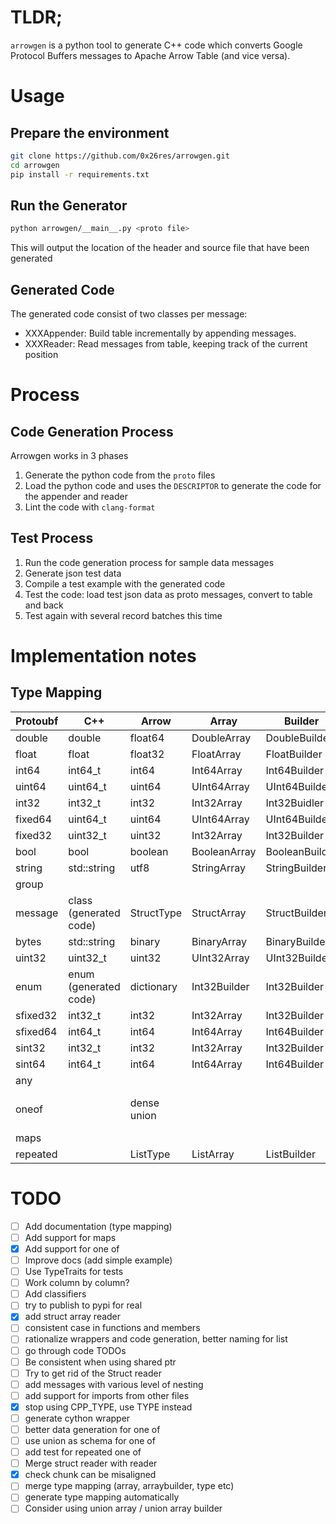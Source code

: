 # TLDR;

`arrowgen` is a python tool to generate C++ code which converts Google Protocol Buffers messages to Apache Arrow Table (and vice versa).


# Usage

## Prepare the environment
```bash
git clone https://github.com/0x26res/arrowgen.git
cd arrowgen
pip install -r requirements.txt
```
## Run the Generator
```bash
python arrowgen/__main__.py <proto file>
```
This will output the location of the header and source file that have been generated

## Generated Code

The generated code consist of two classes per message:
- XXXAppender: Build table incrementally by appending messages.
- XXXReader: Read messages from table, keeping track of the current position

# Process

## Code Generation Process

Arrowgen works in 3 phases 
1. Generate the python code from the `proto` files
2. Load the python code and uses the `DESCRIPTOR` to generate the code for the appender and reader
3. Lint the code with `clang-format`
 

## Test Process

1. Run the code generation process for sample data messages
2. Generate json test data
3. Compile a test example with the generated code
4. Test the code: load test json data as proto messages, convert to table and back
5. Test again with several record batches this time 

# Implementation notes

## Type Mapping

|Protoubf|C++|Arrow|Array               |Builder             |Note                    |
|--------|---|-----|--------------------|--------------------|------------------------|
|double  |double|float64|DoubleArray         |DoubleBuilder       |                        |
|float   |float|float32|FloatArray          |FloatBuilder        |                        |
|int64   |int64_t|int64|Int64Array          |Int64Builder        |                        |
|uint64  |uint64_t|uint64|UInt64Array         |UInt64Builder       |                        |
|int32   |int32_t|int32|Int32Array          |Int32Buidler        |                        |
|fixed64 |uint64_t|uint64|UInt64Array         |UInt64Builder       |                        |
|fixed32 |uint32_t|uint32|Int32Array          |Int32Builder        |                        |
|bool    |bool|boolean|BooleanArray        |BooleanBuilder      |                        |
|string  |std::string|utf8 |StringArray         |StringBuilder       |                        |
|group   |   |     |                    |                    |Deprecated              |
|message |class (generated code)|StructType|StructArray         |StructBuilder       |                        |
|bytes   |std::string|binary|BinaryArray         |BinaryBuilder       |                        |
|uint32  |uint32_t|uint32|UInt32Array         |UInt32Builder       |                        |
|enum    |enum (generated code)|dictionary|Int32Builder        |Int32Builder        |Use the enum int value  |
|sfixed32|int32_t|int32|Int32Array          |Int32Builder        |                        |
|sfixed64|int64_t|int64|Int64Array          |Int64Builder        |                        |
|sint32  |int32_t|int32|Int32Array          |Int32Builder        |                        |
|sint64  |int64_t|int64|Int64Array          |Int64Builder        |                        |
|any     |   |     |                    |                    |WIP                     |
|oneof   |   |dense union|                    |                    |Using one array per type|
|maps    |   |     |                    |                    |WIP                     |
|repeated|   |ListType|ListArray           |ListBuilder         |                        |

# TODO

- [ ] Add documentation (type mapping)
- [ ] Add support for maps
- [x] Add support for one of
- [ ] Improve docs (add simple example)
- [ ] Use TypeTraits for tests
- [ ] Work column by column?
- [ ] Add classifiers
- [ ] try to publish to pypi for real
- [x] add struct array reader
- [ ] consistent case in functions and members
- [ ] rationalize wrappers and code generation, better naming for list
- [ ] go through code TODOs
- [ ] Be consistent when using shared ptr
- [ ] Try to get rid of the Struct reader
- [ ] add messages with various level of nesting
- [ ] add support for imports from other files
- [x] stop using CPP_TYPE, use TYPE instead
- [ ] generate cython wrapper
- [ ] better data generation for one of
- [ ] use union as schema for one of  
- [ ] add test for repeated one of
- [ ] Merge struct reader with reader
- [x] check chunk can be misaligned
- [ ] merge type mapping (array, arraybuilder, type etc)
- [ ] generate type mapping automatically
- [ ] Consider using union array / union array builder